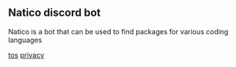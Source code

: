 ## Natico discord bot

Natico is a bot that can be used to find packages for various coding languages

[tos](/terms.md)
[privacy](/privacy.md)
